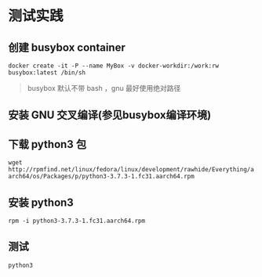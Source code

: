 # 测试实践

## 创建 busybox container

`docker create -it -P --name MyBox -v docker-workdir:/work:rw busybox:latest /bin/sh`

> busybox 默认不带 bash ，gnu
> 最好使用绝对路径

## 安装 GNU 交叉编译(参见busybox编译环境)

## 下载 python3 包

`wget http://rpmfind.net/linux/fedora/linux/development/rawhide/Everything/aarch64/os/Packages/p/python3-3.7.3-1.fc31.aarch64.rpm`

## 安装 python3

`rpm -i python3-3.7.3-1.fc31.aarch64.rpm`

## 测试

`python3`